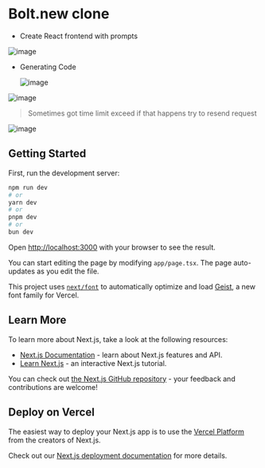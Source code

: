 # Bolt.new clone
- Create React frontend with prompts

![image](https://github.com/user-attachments/assets/0ba917df-743c-42e5-85ec-5ac5b95795c4)

- Generating Code
  
  ![image](https://github.com/user-attachments/assets/866b5702-41d7-4719-943a-6d3065b309f4)
  
![image](https://github.com/user-attachments/assets/6e1cb4e7-7d56-464d-b9ff-51e4ea38459c)
> Sometimes got time limit exceed if that happens try to resend request

![image](https://github.com/user-attachments/assets/3fc2a964-13ca-4573-b739-7f44a2322b65)


## Getting Started

First, run the development server:

```bash
npm run dev
# or
yarn dev
# or
pnpm dev
# or
bun dev
```

Open [http://localhost:3000](http://localhost:3000) with your browser to see the result.

You can start editing the page by modifying `app/page.tsx`. The page auto-updates as you edit the file.

This project uses [`next/font`](https://nextjs.org/docs/app/building-your-application/optimizing/fonts) to automatically optimize and load [Geist](https://vercel.com/font), a new font family for Vercel.

## Learn More

To learn more about Next.js, take a look at the following resources:

- [Next.js Documentation](https://nextjs.org/docs) - learn about Next.js features and API.
- [Learn Next.js](https://nextjs.org/learn) - an interactive Next.js tutorial.

You can check out [the Next.js GitHub repository](https://github.com/vercel/next.js) - your feedback and contributions are welcome!

## Deploy on Vercel

The easiest way to deploy your Next.js app is to use the [Vercel Platform](https://vercel.com/new?utm_medium=default-template&filter=next.js&utm_source=create-next-app&utm_campaign=create-next-app-readme) from the creators of Next.js.

Check out our [Next.js deployment documentation](https://nextjs.org/docs/app/building-your-application/deploying) for more details.
